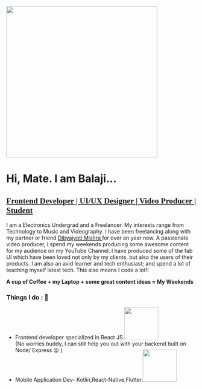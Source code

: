 
<img src="https://media.giphy.com/media/QBkmBad7HjH4jM11Wx/giphy.gif" width="400" height="400"> 
<h1> Hi, Mate. I am Balaji... </h1>
<h2 style="text-decoration:underline; font-family:Gabriola">Frontend Developer | UI/UX Designer | Video Producer | Student </h2>

I am a Electronics Undergrad and a Freelancer. My interests range from Technology to Music and Videography. I have been freelancing along with my partner or friend <a href="https://github.com/DibyajyotiMishra/DibyajyotiMishra"> Dibyajyoti Mishra <a> for over an year now. A passionate video producer, I spend my weekends producing some awesome content for my audience on my YouTube Channel. I have produced some of the fab UI which have been loved not only by my clients, but also the users of their products. I am also an avid learner and tech enthusiast; and spend a lot of teaching myself latest tech. This also means I code a lot!! 
 
 **A cup of Coffee + my Laptop + some great content ideas = My Weekends** 

<h3 style="font-weight:bold"> Things I do : 🔭 </h3>
 <ul>
 <li> Frontend developer specialized in React JS.<img src="https://media.giphy.com/media/QzBbk0AVInBfT4NzeI/giphy.gif" width="90" height="85"> </li>
(No worries buddy, I can still help you out with your backend built on Node/ Express 😜 )
<br/>
 <li>Mobile Application Dev- Kotlin,React-Native,Flutter.<img src="https://media.giphy.com/media/9tXzDP8vOZNnisl9sa/giphy.gif" width="90" height="85" style="margin-top:-10">
<br/> 
 </ul>


<!--
**Balaji-Kotni/Balaji-Kotni** is a ✨ _special_ ✨ repository because its `README.md` (this file) appears on your GitHub profile.

Here are some ideas to get you started:

- 🔭 I’m currently working on ...
- 🌱 I’m currently learning ...
- 👯 I’m looking to collaborate on ...
- 🤔 I’m looking for help with ...
- 💬 Ask me about ...
- 📫 How to reach me: ...
- 😄 Pronouns: ...
- ⚡ Fun fact: ...
-->

